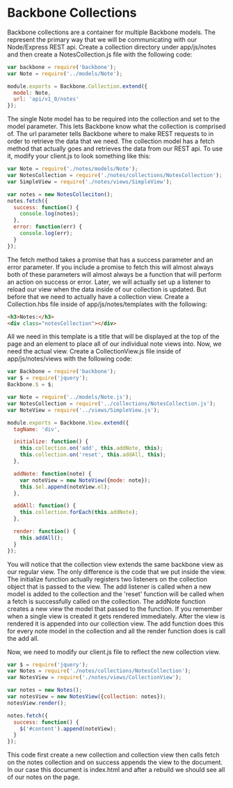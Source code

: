 Backbone Collections 
==========================================
Backbone collections are a container for multiple Backbone models.
The represent the primary way that we will be communicating with our
Node/Express REST api. Create a collection directory under app/js/notes
and then create a NotesCollection.js file with the following code:
```javascript
var backbone = require('backbone');
var Note = require('../models/Note');

module.exports = Backbone.Collection.extend({
  model: Note,
  url: 'api/v1_0/notes'
});
```
The single Note model has to be required into the collection and set to
the model parameter. This lets Backbone know what the collection is 
comprised of. The url parameter tells Backbone where to make REST
requests to in order to retrieve the data that we need. The collection
model has a fetch method that actually goes and retrieves the data
from our REST api. To use it, modify your client.js to look something
like this:
```javascript
var Note = require('./notes/models/Note');
var NotesCollection = require('./notes/collections/NotesCollection');
var SimpleView = require('./notes/views/SimpleView');

var notes = new NotesColleciton();
notes.fetch({
  success: function() {
    console.log(notes);
  },
  error: function(err) {
    console.log(err);
  }
});
```
The fetch method takes a promise that has a success parameter and an error
parameter. If you include a promise to fetch this will almost always both
of these parameters will almost always be a function that will perform an
action on success or error. Later, we will actually set up a listener to 
reload our view when the data inside of our collection is updated. But 
before that we need to actually have a collection view. Create a Collection.hbs
file inside of app/js/notes/templates with the following:
```html
<h3>Notes:</h3>
<div class="notesCollection"></div>
```
All we need in this template is a title that will be displayed at the top of the
page and an element to place all of our individual note views into. Now,
we need the actual view. Create a CollectionView.js file inside of app/js/notes/views
with the following code:
```javascript
var Backbone = require('backbone');
var $ = require('jquery');
Backbone.$ = $;

var Note = require('../models/Note.js');
var NotesCollection = require('../collections/NotesCollection.js');
var NoteView = require('../views/SimpleView.js');

module.exports = Backbone.View.extend({
  tagName: 'div',

  initialize: function() {
    this.collection.on('add', this.addNote, this);
    this.collection.on('reset', this.addAll, this);
  },

  addNote: function(note) {
    var noteView = new NoteView({mode: note});
    this.$el.append(noteView.el);
  },

  addAll: function() {
    this.collection.forEach(this.addNote);
  },

  render: function() {
    this.addAll();
  }
});
```
You will notice that the collection view extends the same backbone view as
our regular view. The only difference is the code that we put inside the 
view. The initialize function actually registers two listeners on the collection
object that is passed to the view. The add listener is called when a new 
model is added to the collection and the 'reset' function will be called when
a fetch is successfully called on the collection. The addNote function creates a
new view the model that passed to the function. If you remember when a single
view is created it gets rendered immediately. After the view is rendered it is
appended into our collection view. The add function does this for every note model
in the collection and all the render function does is call the add all.

Now, we need to modify our client.js file to reflect the new collection view.
```javascript
var $ = require('jquery');
var Notes = require('./notes/collections/NotesCollection');
var NotesView = require('./notes/views/CollectionView');

var notes = new Notes();
var notesView = new NotesView({collection: notes});
notesView.render();

notes.fetch({
  success: function() {
    $('#content').append(noteView);
  }
});
```
This code first create a new collection and collection view then calls fetch on
the notes collection and on success appends the view to the document. In our case this 
document is index.html and after a rebuild we should see all of our notes on the page.

